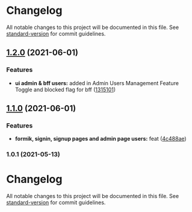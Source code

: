# Changelog

All notable changes to this project will be documented in this file. See [standard-version](https://github.com/conventional-changelog/standard-version) for commit guidelines.

## [1.2.0](https://github.com/nu-c3lab/satyrn-ux/compare/v1.1.0...v1.2.0) (2021-06-01)


### Features

* **ui admin & bff users:** added in Admin Users Management Feature Toggle and blocked flag for bff ([1315101](https://github.com/nu-c3lab/satyrn-ux/commit/1315101e2f6a0377d93f92257ed2f80e3ba8a516))

## [1.1.0](https://github.com/nu-c3lab/satyrn-ux/compare/v1.0.1...v1.1.0) (2021-06-01)


### Features

* **formik, signin, signup pages and admin page users:** feat ([4c488ae](https://github.com/nu-c3lab/satyrn-ux/commit/4c488aec98ff70075d0917c437b1eec6ecc4b0f3))

### 1.0.1 (2021-05-13)

# Changelog

All notable changes to this project will be documented in this file. See [standard-version](https://github.com/conventional-changelog/standard-version) for commit guidelines.